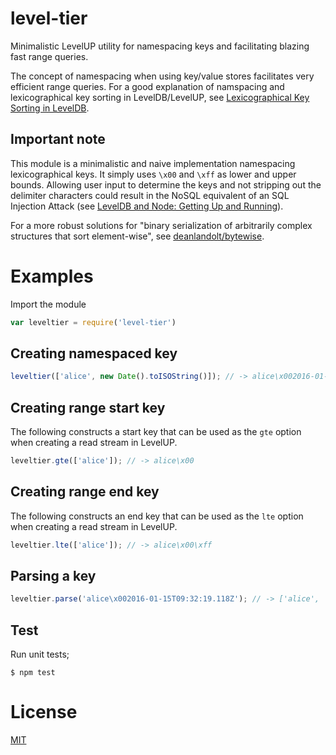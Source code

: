 # level-tier

Minimalistic LevelUP utility for namespacing keys and facilitating blazing fast
range queries.

The concept of namespacing when using key/value stores facilitates very efficient
range queries. For a good explanation of namspacing and lexicographical key
sorting in LevelDB/LevelUP, see
[Lexicographical Key Sorting in LevelDB](http://luke.xxx/post/52916123542/lexicographical-key-sorting-in-leveldb).

## Important note

This module is a minimalistic and naive implementation namespacing
lexicographical keys. It simply uses `\x00` and `\xff` as lower and upper bounds.
Allowing user input to determine the keys and not stripping out the delimiter
characters could result in the NoSQL equivalent of an SQL Injection Attack
(see [LevelDB and Node: Getting Up and Running](http://dailyjs.com/2013/05/02/leveldb-and-node-2/#recommendeddelimiters)).

For a more robust solutions for "binary serialization of arbitrarily complex
structures that sort element-wise", see
[deanlandolt/bytewise](https://github.com/deanlandolt/bytewise).

# Examples

Import the module

```js
var leveltier = require('level-tier')
```

## Creating namespaced key

```js
leveltier(['alice', new Date().toISOString()]); // -> alice\x002016-01-15T09:32:19.118Z
```

## Creating range start key

The following constructs a start key that can be used as the `gte` option
when creating a read stream in LevelUP.

```js
leveltier.gte(['alice']); // -> alice\x00
```

## Creating range end key

The following constructs an end key that can be used as the `lte` option when
creating a read stream in LevelUP.

```js
leveltier.lte(['alice']); // -> alice\x00\xff
```

## Parsing a key

```js
leveltier.parse('alice\x002016-01-15T09:32:19.118Z'); // -> ['alice', '2016-01-15T09:32:19.118Z']
```

## Test

Run unit tests;

`$ npm test`

# License

[MIT](LICENSE)
